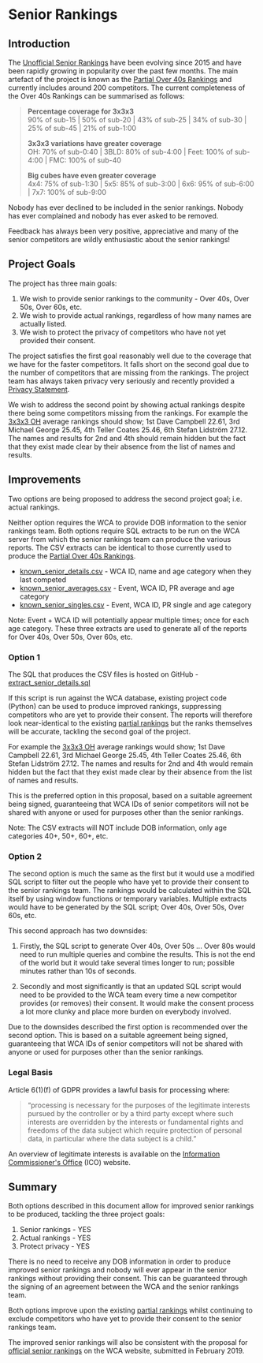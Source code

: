 # Senior Rankings

## Introduction

The [Unofficial Senior Rankings](https://logiqx.github.io/wca-ipy/) have been evolving since 2015 and have been rapidly growing in popularity over the past few months. The main artefact of the project is known as the [Partial Over 40s Rankings](https://logiqx.github.io/wca-ipy/Partial_Rankings.html) and currently includes around 200 competitors. The current completeness of the Over 40s Rankings can be summarised as follows:

>**Percentage coverage for 3x3x3**  
>90% of sub-15 | 50% of sub-20 | 43% of sub-25 | 34% of sub-30 | 25% of sub-45 | 21% of sub-1:00  
>
>**3x3x3 variations have greater coverage**  
>OH: 70% of sub-0:40 | 3BLD: 80% of sub-4:00 | Feet: 100% of sub-4:00 | FMC: 100% of sub-40  
>
>**Big cubes have even greater coverage**  
>4x4: 75% of sub-1:30 | 5x5: 85% of sub-3:00 | 6x6: 95% of sub-6:00 | 7x7: 100% of sub-9:00

Nobody has ever declined to be included in the senior rankings. Nobody has ever complained and nobody has ever asked to be removed.

Feedback has always been very positive, appreciative and many of the senior competitors are wildly enthusiastic about the senior rankings!


## Project Goals

The project has three main goals:

1. We wish to provide senior rankings to the community - Over 40s, Over 50s, Over 60s, etc.
2. We wish to provide actual rankings, regardless of how many names are actually listed.
3. We wish to protect the privacy of competitors who have not yet provided their consent.

The  project satisfies the first goal reasonably well due to the coverage that we have for the faster competitors. It falls short on the second goal due to the number of competitors that are missing from the rankings. The project team has always taken privacy very seriously and recently provided a [Privacy Statement](http://logiqx.github.io/wca-ipy/Privacy_Notice.html).

We wish to address the second point by showing actual rankings despite there being some competitors missing from the rankings. For example the [3x3x3 OH](http://logiqx.github.io/wca-ipy/Partial_Rankings.html#averages) average rankings should show; 1st Dave Campbell 22.61, 3rd Michael George 25.45, 4th Teller Coates 25.46, 6th Stefan Lidström 27.12. The names and results for 2nd and 4th should remain hidden but the fact that they exist made clear by their absence from the list of names and results.


## Improvements

Two options are being proposed to address the second project goal; i.e. actual rankings.

Neither option requires the WCA to provide DOB information to the senior rankings team. Both options require SQL extracts to be run on the WCA server from which the senior rankings team can produce the various reports. The CSV extracts can be identical to those currently used to produce the [Partial Over 40s Rankings](http://logiqx.github.io/wca-ipy/Partial_Rankings.html).

* [known_senior_details.csv](https://github.com/Logiqx/wca-ipy/blob/master/data/public/extract/known_senior_details.csv) - WCA ID, name and age category when they last competed
* [known_senior_averages.csv](https://github.com/Logiqx/wca-ipy/blob/master/data/public/extract/known_senior_averages.csv) - Event, WCA ID, PR average and age category
* [known_senior_singles.csv](https://github.com/Logiqx/wca-ipy/blob/master/data/public/extract/known_senior_singles.csv) - Event, WCA ID, PR single and age category

Note: Event + WCA ID will potentially appear multiple times; once for each age category. These three extracts are used to generate all of the reports for Over 40s, Over 50s, Over 60s, etc.

### Option 1

The SQL that produces the CSV files is hosted on GitHub - [extract_senior_details.sql](https://github.com/Logiqx/wca-ipy/blob/master/sql/extract_senior_details.sql)

If this script is run against the WCA database, existing project code (Python) can be used to produce improved rankings, suppressing competitors who are yet to provide their consent. The reports will therefore look near-identical to the existing [partial rankings](http://logiqx.github.io/wca-ipy/Partial_Rankings.html) but the ranks themselves will be accurate, tackling the second goal of the project.

For example the [3x3x3 OH](http://logiqx.github.io/wca-ipy/Partial_Rankings.html#averages) average rankings would show; 1st Dave Campbell 22.61, 3rd Michael George 25.45, 4th Teller Coates 25.46, 6th Stefan Lidström 27.12. The names and results for 2nd and 4th would remain hidden but the fact that they exist made clear by their absence from the list of names and results.

This is the preferred option in this proposal, based on a suitable agreement being signed, guaranteeing that WCA IDs of senior competitors will not be shared with anyone or used for purposes other than the senior rankings.

Note: The CSV extracts will NOT include DOB information, only age categories 40+, 50+, 60+, etc.

### Option 2

The second option is much the same as the first but it would use a modified SQL script to filter out the people who have yet to provide their consent to the senior rankings team. The rankings would be calculated within the SQL itself by using window functions or temporary variables. Multiple extracts would have to be generated by the SQL script; Over 40s, Over 50s, Over 60s, etc.

This second approach has two downsides:

1. Firstly, the SQL script to generate Over 40s, Over 50s ... Over 80s would need to run multiple queries and combine the results. This is not the end of the world but it would take several times longer to run; possible minutes rather than 10s of seconds.

2. Secondly and most significantly is that an updated SQL script would need to be provided to the WCA team every time a new competitor provides (or removes) their consent. It would make the consent process a lot more clunky and place more burden on everybody involved.

Due to the downsides described the first option is recommended over the second option. This is based on a suitable agreement being signed, guaranteeing that WCA IDs of senior competitors will not be shared with anyone or used for purposes other than the senior rankings.

### Legal Basis

Article 6(1)(f) of GDPR provides a lawful basis for processing where:

>“processing is necessary for the purposes of the legitimate interests pursued by the controller or by a third party except where such interests are overridden by the interests or fundamental rights and freedoms of the data subject which require protection of personal data, in particular where the data subject is a child.”

An overview of legitimate interests is available on the [Information Commissioner's Office](https://ico.org.uk/for-organisations/guide-to-data-protection/guide-to-the-general-data-protection-regulation-gdpr/lawful-basis-for-processing/legitimate-interests/) (ICO) website.

## Summary

Both options described in this document allow for improved senior rankings to be produced, tackling the three project goals:

1. Senior rankings - YES
2. Actual rankings - YES
3. Protect privacy - YES

There is no need to receive any DOB information in order to produce improved senior rankings and nobody will ever appear in the senior rankings without providing their consent. This can be guaranteed through the signing of an agreement between the WCA and the senior rankings team.

Both options improve upon the existing [partial rankings](http://logiqx.github.io/wca-ipy/Partial_Rankings.html) whilst continuing to exclude competitors who have yet to provide their consent to the senior rankings team.

The improved senior rankings will also be consistent with the proposal for [official senior rankings](https://logiqx.github.io/wca-ipy/WCA_Proposal.html) on the WCA website, submitted in February 2019.
